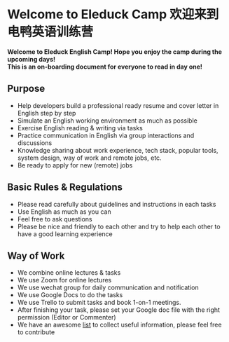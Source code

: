 # Welcome to Eleduck Camp 欢迎来到电鸭英语训练营

**Welcome to Eleduck English Camp! Hope you enjoy the camp during the upcoming days!**  
**This is an on-boarding document for everyone to read in day one!**


## Purpose

* Help developers build a professional ready resume and cover letter in English step by step
* Simulate an English working environment as much as possible
* Exercise English reading & writing via tasks
* Practice communication in English via group interactions and discussions
* Knowledge sharing about work experience, tech stack, popular tools, system design, way of work and remote jobs, etc.
* Be ready to apply for new (remote) jobs



## Basic Rules & Regulations

* Please read carefully about guidelines and instructions in each tasks
* Use English as much as you can
* Feel free to ask questions
* Please be nice and friendly to each other and try to help each other to have a good learning experience


## Way of Work

* We combine online lectures & tasks
* We use Zoom for online lectures
* We use wechat group for daily communication and notification
* We use Google Docs to do the tasks
* We use Trello to submit tasks and book 1-on-1 meetings.
* After finishing your task, please set your Google doc file with the right permission (Editor or Commenter)
* We have an awesome [list](https://github.com/eleduck/English4Developers) to collect useful information, please feel free to contribute
